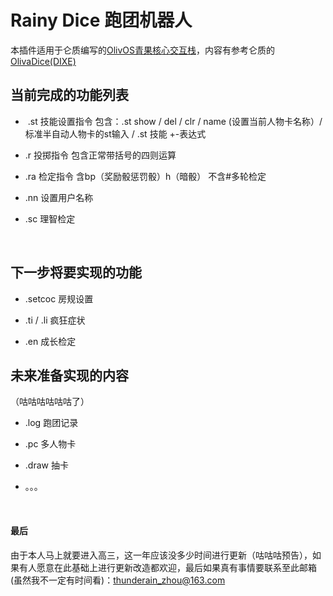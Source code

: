 # Rainy Dice 跑团机器人

本插件适用于仑质编写的[OlivOS青果核心交互栈](https://github.com/OlivOS-Team/OlivOS)，内容有参考仑质的[OlivaDice(DIXE)](https://github.com/lunzhiPenxil/Dice)

## 当前完成的功能列表

-  .st 技能设置指令 包含：.st show / del / clr / name (设置当前人物卡名称）/  标准半自动人物卡的st输入 / .st 技能 +-表达式

- .r 投掷指令 包含正常带括号的四则运算

- .ra 检定指令 含bp（奖励骰惩罚骰）h（暗骰） 不含#多轮检定

- .nn 设置用户名称

- .sc 理智检定

&nbsp;

## 下一步将要实现的功能

- .setcoc 房规设置

- .ti / .li 疯狂症状

- .en 成长检定

## 未来准备实现的内容

（咕咕咕咕咕咕了）

- .log 跑团记录

- .pc 多人物卡

- .draw 抽卡

- 。。。

&nbsp;

#### 最后

由于本人马上就要进入高三，这一年应该没多少时间进行更新（咕咕咕预告），如果有人愿意在此基础上进行更新改造都欢迎，最后如果真有事情要联系至此邮箱(虽然我不一定有时间看)：thunderain_zhou@163.com